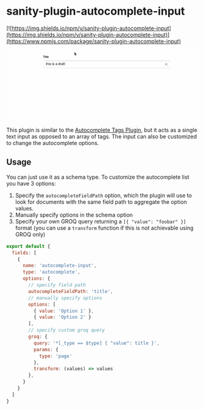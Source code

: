 # sanity-plugin-autocomplete-input
[![https://img.shields.io/npm/v/sanity-plugin-autocomplete-input](https://img.shields.io/npm/v/sanity-plugin-autocomplete-input)](https://www.npmjs.com/package/sanity-plugin-autocomplete-input)

![example](https://raw.githubusercontent.com/LiamMartens/sanity-plugin-autocomplete-input/main/docs/img/example.gif)


This plugin is similar to the [Autocomplete Tags Plugin](https://www.sanity.io/plugins/autocomplete-tags), but it acts as a single text input as opposed to an array of tags. The input can also be customized to change the autocomplete options.

## Usage
You can just use it as a schema type. To customize the autocomplete list you have 3 options:
1. Specify the `autocompleteFieldPath` option, which the plugin will use to look for documents with the same field path to aggregate the option values.
2. Manually specify options in the schema option
3. Specify your own GROQ query returning a `[{ "value": "foobar" }]` format (you can use a `transform` function if this is not achievable using GROQ only)

```javascript
export default {
  fields: [
    {
      name: 'autocomplete-input',
      type: 'autocomplete',
      options: {
        // specify field path
        autocompleteFieldPath: 'title',
        // manually specify options
        options: [
          { value: 'Option 1' },
          { value: 'Option 2' }
        ],
        // specify custom groq query
        groq: {
          query: '*[_type == $type] { "value": title }',
          params: {
            type: 'page'
          },
          transform: (values) => values
        },
      }
    }
  ]
}
```
